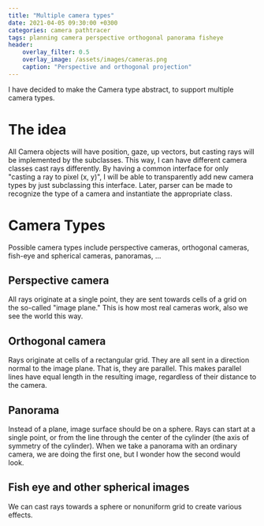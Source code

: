 ```yaml
---
title: "Multiple camera types"
date: 2021-04-05 09:30:00 +0300
categories: camera pathtracer
tags: planning camera perspective orthogonal panorama fisheye
header:
    overlay_filter: 0.5
    overlay_image: /assets/images/cameras.png
    caption: "Perspective and orthogonal projection"
---
```


I have decided to make the Camera type abstract, to support multiple camera types.

<!--more-->

# The idea

All Camera objects will have position, gaze, up vectors, but casting rays will be implemented by the subclasses. This way, I can have different camera classes cast rays differently. By having a common interface for only "casting a ray to pixel (x, y)", I will be able to transparently add new camera types by just subclassing this interface. Later, parser can be made to recognize the type of a camera and instantiate the appropriate class.

# Camera Types

Possible camera types include perspective cameras, orthogonal cameras, fish-eye and spherical cameras, panoramas, ...

## Perspective camera

All rays originate at a single point, they are sent towards cells of a grid on the so-called "image plane." This is how most real cameras work, also we see the world this way.

## Orthogonal camera

Rays originate at cells of a rectangular grid. They are all sent in a direction normal to the image plane. That is, they are parallel. This makes parallel lines have equal length in the resulting image, regardless of their distance to the camera.

## Panorama

Instead of a plane, image surface should be on a sphere. Rays can start at a single point, or from the line through the center of the cylinder (the axis of symmetry of the cylinder). When we take a panorama with an ordinary camera, we are doing the first one, but I wonder how the second would look.

## Fish eye and other spherical images

We can cast rays towards a sphere or nonuniform grid to create various effects.